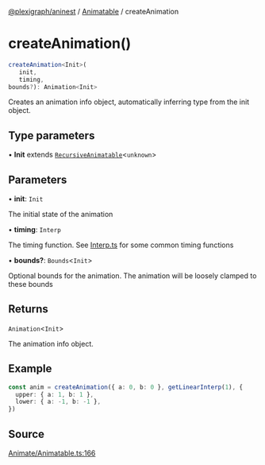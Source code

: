[@plexigraph/aninest](../../index.md) / [Animatable](../index.md) / createAnimation

# createAnimation()

```ts
createAnimation<Init>(
   init, 
   timing, 
bounds?): Animation<Init>
```

Creates an animation info object, automatically inferring type from the init object.

## Type parameters

• **Init** extends [`RecursiveAnimatable`](../type-aliases/RecursiveAnimatable.md)\<`unknown`\>

## Parameters

• **init**: `Init`

The initial state of the animation

• **timing**: `Interp`

The timing function. See [Interp.ts](./Interp.ts) for some common timing functions

• **bounds?**: `Bounds`\<`Init`\>

Optional bounds for the animation. The animation will be loosely clamped to these bounds

## Returns

`Animation`\<`Init`\>

The animation info object.

## Example

```ts
const anim = createAnimation({ a: 0, b: 0 }, getLinearInterp(1), {
  upper: { a: 1, b: 1 },
  lower: { a: -1, b: -1 },
})
```

## Source

[Animate/Animatable.ts:166](https://github.com/plexigraph/aninest/blob/55953ac/src/Animate/Animatable.ts#L166)
